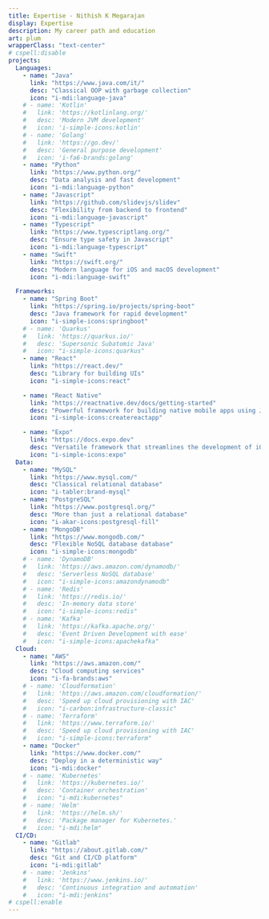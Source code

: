 ```yaml
---
title: Expertise - Nithish K Megarajan
display: Expertise
description: My career path and education
art: plum
wrapperClass: "text-center"
# cspell:disable
projects:
  Languages:
    - name: "Java"
      link: "https://www.java.com/it/"
      desc: "Classical OOP with garbage collection"
      icon: "i-mdi:language-java"
    # - name: 'Kotlin'
    #   link: 'https://kotlinlang.org/'
    #   desc: 'Modern JVM development'
    #   icon: 'i-simple-icons:kotlin'
    # - name: 'Golang'
    #   link: 'https://go.dev/'
    #   desc: 'General purpose development'
    #   icon: 'i-fa6-brands:golang'
    - name: "Python"
      link: "https://www.python.org/"
      desc: "Data analysis and fast development"
      icon: "i-mdi:language-python"
    - name: "Javascript"
      link: "https://github.com/slidevjs/slidev"
      desc: "Flexibility from backend to frontend"
      icon: "i-mdi:language-javascript"
    - name: "Typescript"
      link: "https://www.typescriptlang.org/"
      desc: "Ensure type safety in Javascript"
      icon: "i-mdi:language-typescript"
    - name: "Swift"
      link: "https://swift.org/"
      desc: "Modern language for iOS and macOS development"
      icon: "i-mdi:language-swift"

  Frameworks:
    - name: "Spring Boot"
      link: "https://spring.io/projects/spring-boot"
      desc: "Java framework for rapid development"
      icon: "i-simple-icons:springboot"
    # - name: 'Quarkus'
    #   link: 'https://quarkus.io/'
    #   desc: 'Supersonic Subatomic Java'
    #   icon: "i-simple-icons:quarkus"
    - name: "React"
      link: "https://react.dev/"
      desc: "Library for building UIs"
      icon: "i-simple-icons:react"

    - name: "React Native"
      link: "https://reactnative.dev/docs/getting-started"
      desc: "Powerful framework for building native mobile apps using JavaScript and React"
      icon: "i-simple-icons:createreactapp"

    - name: "Expo"
      link: "https://docs.expo.dev"
      desc: "Versatile framework that streamlines the development of iOS, Android."
      icon: "i-simple-icons:expo"
  Data:
    - name: "MySQL"
      link: "https://www.mysql.com/"
      desc: "Classical relational database"
      icon: "i-tabler:brand-mysql"
    - name: "PostgreSQL"
      link: "https://www.postgresql.org/"
      desc: "More than just a relational database"
      icon: "i-akar-icons:postgresql-fill"
    - name: "MongoDB"
      link: "https://www.mongodb.com/"
      desc: "Flexible NoSQL database database"
      icon: "i-simple-icons:mongodb"
    # - name: 'DynamoDB'
    #   link: 'https://aws.amazon.com/dynamodb/'
    #   desc: 'Serverless NoSQL database'
    #   icon: "i-simple-icons:amazondynamodb"
    # - name: 'Redis'
    #   link: 'https://redis.io/'
    #   desc: 'In-memory data store'
    #   icon: "i-simple-icons:redis"
    # - name: 'Kafka'
    #   link: 'https://kafka.apache.org/'
    #   desc: 'Event Driven Development with ease'
    #   icon: "i-simple-icons:apachekafka"
  Cloud:
    - name: "AWS"
      link: "https://aws.amazon.com/"
      desc: "Cloud computing services"
      icon: "i-fa-brands:aws"
    # - name: 'Cloudformation'
    #   link: 'https://aws.amazon.com/cloudformation/'
    #   desc: 'Speed up cloud provisioning with IAC'
    #   icon: "i-carbon:infrastructure-classic"
    # - name: 'Terraform'
    #   link: 'https://www.terraform.io/'
    #   desc: 'Speed up cloud provisioning with IAC'
    #   icon: "i-simple-icons:terraform"
    - name: "Docker"
      link: "https://www.docker.com/"
      desc: "Deploy in a deterministic way"
      icon: "i-mdi:docker"
    # - name: 'Kubernetes'
    #   link: 'https://kubernetes.io/'
    #   desc: 'Container orchestration'
    #   icon: "i-mdi:kubernetes"
    # - name: 'Helm'
    #   link: 'https://helm.sh/'
    #   desc: 'Package manager for Kubernetes.'
    #   icon: "i-mdi:helm"
  CI/CD:
    - name: "Gitlab"
      link: "https://about.gitlab.com/"
      desc: "Git and CI/CD platform"
      icon: "i-mdi:gitlab"
    # - name: 'Jenkins'
    #   link: 'https://www.jenkins.io/'
    #   desc: 'Continuous integration and automation'
    #   icon: "i-mdi:jenkins"
# cspell:enable
---
```


<!-- @layout-full-width -->

<ListExpertise :projects="frontmatter.projects" />
